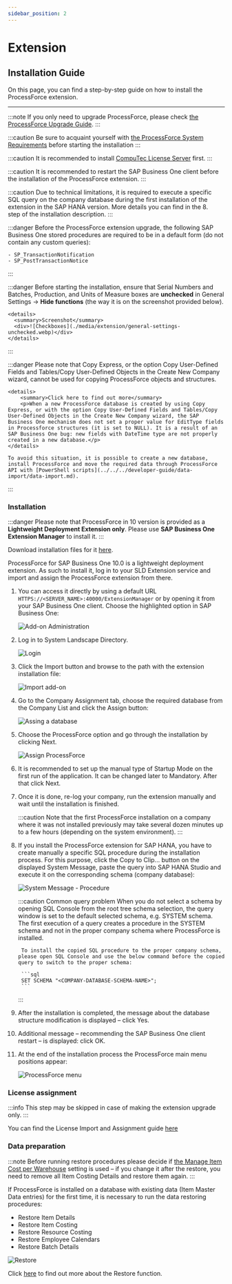 ```yaml
---
sidebar_position: 2
---
```


# Extension

## Installation Guide

On this page, you can find a step-by-step guide on how to install the ProcessForce extension.

---

:::note
    If you only need to upgrade ProcessForce, please check [the ProcessForce Upgrade Guide](../upgrade).
:::

:::caution
    Be sure to acquaint yourself with [the ProcessForce System Requirements](../../system-requirements.md) before starting the installation
:::

:::caution
    It is recommended to install [CompuTec License Server](./license-server) first.
:::

:::caution
    It is recommended to restart the SAP Business One client before the installation of the ProcessForce extension.
:::

:::caution
    Due to technical limitations, it is required to execute a specific SQL query on the company database during the first installation of the extension in the SAP HANA version. More details you can find in the 8. step of the installation description.
:::

:::danger
    Before the ProcessForce extension upgrade, the following SAP Business One stored procedures are required to be in a default form (do not contain any custom queries):

    - SP_TransactionNotification
    - SP_PostTransactionNotice
:::

:::danger
    Before starting the installation, ensure that Serial Numbers and Batches, Production, and Units of Measure boxes are **unchecked** in General Settings → **Hide functions** (the way it is on the screenshot provided below).

    <details>
      <summary>Screenshot</summary>
      <div>![Checkboxes](./media/extension/general-settings-unchecked.webp)</div>
    </details>
:::

:::danger
    Please note that Copy Express, or the option Copy User-Defined Fields and Tables/Copy User-Defined Objects in the Create New Company wizard, cannot be used for copying ProcessForce objects and structures.

    <details>
        <summary>Click here to find out more</summary>
        <p>When a new ProcessForce database is created by using Copy Express, or with the option Copy User-Defined Fields and Tables/Copy User-Defined Objects in the Create New Company wizard, the SAP Business One mechanism does not set a proper value for EditType fields in Processforce structures (it is set to NULL). It is a result of an SAP Business One bug: new fields with DateTime type are not properly created in a new database.</p>
    </details>

    To avoid this situation, it is possible to create a new database, install ProcessForce and move the required data through ProcessForce API with [PowerShell scripts](../../../developer-guide/data-import/data-import.md).
:::

### Installation

:::danger
    Please note that ProcessForce in 10 version is provided as a **Lightweight Deployment Extension only**. Please use **SAP Business One Extension Manager** to install it.
:::

Download installation files for it [here](../../../processforce-releases/downloads.md).

ProcessForce for SAP Business One 10.0 is a lightweight deployment extension. As such to install it, log in to your SLD Extension service and import and assign the ProcessForce extension from there.

1. You can access it directly by using a default URL `HTTPS://<SERVER_NAME>:40000/ExtensionManager` or by opening it from your SAP Business One client. Choose the highlighted option in SAP Business One:

    ![Add-on Administration](./media/extension/addon-administration-extension.webp)

2. Log in to System Landscape Directory.

    ![Login](./media/extension/login.webp)

3. Click the Import button and browse to the path with the extension installation file:

    ![Import add-on](./media/extension/import-add-on.webp)

4. Go to the Company Assignment tab, choose the required database from the Company List and click the Assign button:

    ![Assing a database](./media/extension/assign-database.webp)

5. Choose the ProcessForce option and go through the installation by clicking Next.

    ![Assign ProcessForce](./media/extension/assign-processforce.webp)

6. It is recommended to set up the manual type of Startup Mode on the first run of the application. It can be changed later to Mandatory. After that click Next.

7. Once it is done, re-log your company, run the extension manually and wait until the installation is finished.

    :::caution
        Note that the first ProcessForce installation on a company where it was not installed previously may take several dozen minutes up to a few hours (depending on the system environment).
    :::

8. If you install the ProcessForce extension for SAP HANA, you have to create manually a specific SQL procedure during the installation process. For this purpose, click the Copy to Clip... button on the displayed System Message, paste the query into SAP HANA Studio and execute it on the corresponding schema (company database):

    ![System Message - Procedure](./media/extension/system-message-procedure.webp)

    :::caution Common query problem
        When you do not select a schema by opening SQL Console from the root tree schema selection, the query window is set to the default selected schema, e.g. SYSTEM schema. The first execution of a query creates a procedure in the SYSTEM schema and not in the proper company schema where ProcessForce is installed.

        To install the copied SQL procedure to the proper company schema, please open SQL Console and use the below command before the copied query to switch to the proper schema:

        ```sql
        SET SCHEMA "<COMPANY-DATABASE-SCHEMA-NAME>";
        ```
    :::
9. After the installation is completed, the message about the database structure modification is displayed – click Yes.

10. Additional message – recommending the SAP Business One client restart – is displayed: click OK.

11. At the end of the installation process the ProcessForce main menu positions appear:

    ![ProcessForce menu](./media/extension/processforce-menu.webp)

### License assignment

:::info
    This step may be skipped in case of making the extension upgrade only.
:::

You can find the License Import and Assignment guide [here](./../../licensing/license-import-assignment.md)

### Data preparation

:::note
    Before running restore procedures please decide if [the Manage Item Cost per Warehouse](./../../../user-guide/costing-material-and-resources/configuration/configuration.md) setting is used – if you change it after the restore, you need to remove all Item Costing Details and restore them again.
:::

If ProcessForce is installed on a database with existing data (Item Master Data entries) for the first time, it is necessary to run the data restoring procedures:

- Restore Item Details
- Restore Item Costing
- Restore Resource Costing
- Restore Employee Calendars
- Restore Batch Details

![Restore](./media/extension/restore.webp)

Click [here](./../../../user-guide/system-initialzation/data-restore.md) to find out more about the Restore function.
